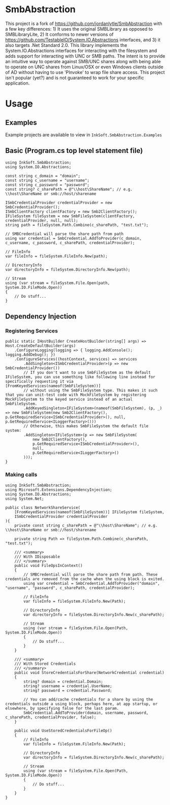 # SmbAbstraction

This project is a fork of https://github.com/jordanlytle/SmbAbstraction with a few key differences: 1) It uses the original SMBLibrary as opposed to SMBLibraryLite, 2) It conforms to newer versions of https://github.com/TestableIO/System.IO.Abstractions interfaces, and 3) it also targets .Net Standard 2.0. This library implements the System.IO.Abstractions interfaces for interacting with the filesystem and adds support for interacting with UNC or SMB paths. The intent is to provide an intuitive way to operate against SMB/UNC shares along with being able to operate on UNC shares from Linux/OSX or even Windows clients outside of AD without having to use 'PInvoke' to wrap file share access. This project isn't popular (yet?) and is not guaranteed to work for your specific application.

# Usage

## Examples

Example projects are available to view in `InkSoft.SmbAbstraction.Examples`

## Basic (Program.cs top level statement file)
```CSharp
using InkSoft.SmbAbstraction;
using System.IO.Abstractions;

const string c_domain = "domain";
const string c_username = "username";
const string c_password = "password";
const string? c_sharePath = @"\\host\ShareName"; // e.g. \\host\ShareName or smb://host/sharename

ISmbCredentialProvider credentialProvider = new SmbCredentialProvider();
ISmbClientFactory clientFactory = new Smb2ClientFactory();
IFileSystem fileSystem = new SmbFileSystem(clientFactory, credentialProvider, null, null);
string path = fileSystem.Path.Combine(c_sharePath, "test.txt");

// SMBCredential will parse the share path from path
using var credential = SmbCredential.AddToProvider(c_domain, c_username, c_password, c_sharePath, credentialProvider);

// FileInfo
var fileInfo = fileSystem.FileInfo.New(path);

// DirectoryInfo
var directoryInfo = fileSystem.DirectoryInfo.New(path);

// Stream
using (var stream = fileSystem.File.Open(path, System.IO.FileMode.Open))
{
    // Do stuff...
}
```

## Dependency Injection

### Registering Services
```CSharp
public static IHostBuilder CreateHostBuilder(string[] args) => Host.CreateDefaultBuilder(args)
    .ConfigureLogging(logging => { logging.AddConsole(); logging.AddDebug(); })
    .ConfigureServices((hostContext, services) => services
        .AddSingleton<ISmbCredentialProvider>(p => new SmbCredentialProvider())
        // If you don't want to use SmbFileSystem as the default IFileSystem, you can use something like following line instead for specifically requesting it via [FromKeyedServices(nameof(SmbFileSystem))]
        // without using the SmbFileSystem type. This makes it such that you can unit-test code with MockFileSystem by registering MockFileSystem to the keyed service instead of an actual SmbFileSystem.
        .AddKeyedSingleton<IFileSystem>(nameof(SmbFileSystem), (p, _) => new SmbFileSystem(new Smb2ClientFactory(), p.GetRequiredService<ISmbCredentialProvider>(), null, p.GetRequiredService<ILoggerFactory>()))
        // Otherwise, this makes SmbFileSystem the default file system:
        .AddSingleton<IFileSystem>(p => new SmbFileSystem(
            new Smb2ClientFactory(),
            p.GetRequiredService<ISmbCredentialProvider>(),
            null,
            p.GetRequiredService<ILoggerFactory>()
        )));
}
```

### Making calls
```CSharp
using InkSoft.SmbAbstraction;
using Microsoft.Extensions.DependencyInjection;
using System.IO.Abstractions;
using System.Net;

public class NetworkShareService(
    [FromKeyedServices(nameof(SmbFileSystem))] IFileSystem fileSystem,
    ISmbCredentialProvider credentialProvider
){
    private const string c_sharePath = @"\\host\ShareName"; // e.g. \\host\ShareName or smb://host/sharename
    
    private string Path => fileSystem.Path.Combine(c_sharePath, "test.txt");

    /// <summary>
    /// With IDisposable
    /// </summary>
    public void FileOpsInContext()
    {
        // SMBCredential will parse the share path from path. These credentials are removed from the cache when the using block is exited.
        using var credential = SmbCredential.AddToProvider("domain", "username", "password", c_sharePath, credentialProvider);
        
        // FileInfo
        var fileInfo = fileSystem.FileInfo.New(Path);

        // DirectoryInfo
        var directoryInfo = fileSystem.DirectoryInfo.New(c_sharePath);

        // Stream
        using (var stream = fileSystem.File.Open(Path, System.IO.FileMode.Open))
        {
            // Do stuff...
        }
    }

    /// <summary>
    /// With Stored Credentials
    /// </summary>
    public void StoreCredentialsForShare(NetworkCredential credential)
    {
        string? domain = credential.Domain;
        string? username = credential.UserName;
        string? password = credential.Password;

        // You can add/cache credentials for a share by using the credentials outside a using block, perhaps here, at app startup, or elsewhere, by specifying false for the last param.
        SmbCredential.AddToProvider(domain, username, password, c_sharePath, credentialProvider, false);
    }

    public void UseStoredCredentialsForFileOp()
    {
        // FileInfo
        var fileInfo = fileSystem.FileInfo.New(Path);

        // DirectoryInfo
        var directoryInfo = fileSystem.DirectoryInfo.New(c_sharePath);

        // Stream
        using (var stream = fileSystem.File.Open(Path, System.IO.FileMode.Open))
        {
            // Do stuff...
        }
    }
}
```